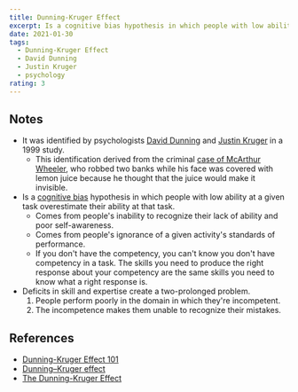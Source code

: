 ```yaml
---
title: Dunning-Kruger Effect
excerpt: Is a cognitive bias hypothesis in which people with low ability at a given task overestimate their ability at that task.
date: 2021-01-30
tags:
  - Dunning-Kruger Effect
  - David Dunning
  - Justin Kruger
  - psychology
rating: 3
---
```


## Notes

- It was identified by psychologists [David Dunning](https://en.wikipedia.org/wiki/David_Dunning) and [Justin Kruger](https://en.wikipedia.org/wiki/Justin_Kruger) in a 1999 study.
  - This identification derived from the criminal [case of McArthur Wheeler](https://steemit.com/steemstem/@rsc227/the-curious-case-of-mcarthur-wheeler), who robbed two banks while his face was covered with lemon juice because he thought that the juice would make it invisible.
- Is a [cognitive bias](/zettel/cognitive-bias) hypothesis in which people with low ability at a given task overestimate their ability at that task.
  - Comes from people's inability to recognize their lack of ability and poor self-awareness.
  - Comes from people's ignorance of a given activity's standards of performance.
  - If you don't have the competency, you can't know you don't have competency in a task. The skills you need to produce the right response about your competency are the same skills you need to know what a right response is.
- Deficits in skill and expertise create a two-prolonged problem.
  1. People perform poorly in the domain in which they're incompetent.
  2. The incompetence makes them unable to recognize their mistakes.

## References

- [Dunning-Kruger Effect 101](https://twitter.com/SahilBloom/status/1350077522935832576)
- [Dunning–Kruger effect](https://en.wikipedia.org/wiki/Dunning%E2%80%93Kruger_effect)
- [The Dunning-Kruger Effect](https://www.verywellmind.com/an-overview-of-the-dunning-kruger-effect-4160740)
